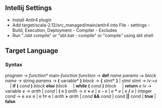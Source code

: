 
## Intellij Settings
 * Install Antlr4 plugin
 * Add target/scala-2.12/src_managed/main/antlr4 into File - settings - Build, Execution, Deployment - Compiler - Excludes
 * Run "./sbt compile" or "sbt.bat - compile" or "compile" using sbt shell

## Target Language
### Syntax
  *program* -> *function** main-*function*
  *function* -> **def** *name* *params* **:=** *block*
  *name* -> string
  *params* -> **(** variable* **)**
  *block* -> **{** *stmt** **}** | *stmt*
  *stmt* -> *lv*:=*e*
  &nbsp;&nbsp;&nbsp;&nbsp;| **if** **(** *cond* **)** *block* **else** *block*
  &nbsp;&nbsp;&nbsp;&nbsp;| **while** **(** *cond* **)** *block*
  &nbsp;&nbsp;&nbsp;&nbsp;| **return** *e*
  *lv* -> variable
  *e* -> *arith* | *cond* | **(** e **)**
  *arith* -> *e* **+** *e* | *e* **-** *e* |  *e* **\*** *e* |  *e* **/** *e*  | integer
  *cond* -> e **==** e | e **!=** e | *arith* **>** *arith* | *cond* **&&** *cond* | cond **||** cond | **true** | **false**

